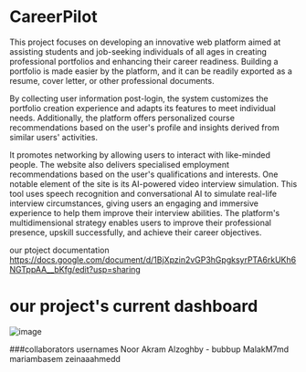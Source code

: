 # CareerPilot
This project focuses on developing an innovative web platform aimed at assisting students and job-seeking individuals of all ages in creating professional portfolios and enhancing their career readiness. Building a portfolio is made easier by the platform, and it can be readily exported as a resume, cover letter, or other professional documents.

By collecting user information post-login, the system customizes the portfolio creation experience and adapts its features to meet individual needs. Additionally, the platform offers personalized course recommendations based on the user's profile and insights derived from similar users' activities.

It promotes networking by allowing users to interact with like-minded people. The website also delivers specialised employment recommendations based on the user's qualifications and interests.
One notable element of the site is its AI-powered video interview simulation. This tool uses speech recognition and conversational AI to simulate real-life interview circumstances, giving users an engaging and immersive experience to help them improve their interview abilities. The platform's multidimensional strategy enables users to improve their professional presence, upskill successfully, and achieve their career objectives.


our ptoject documentation
https://docs.google.com/document/d/1BjXpzin2vGP3hGpgksyrPTA6rkUKh6NGTppAA__bKfg/edit?usp=sharing


# our project's current dashboard
![image](https://github.com/user-attachments/assets/7b6d6e5f-05f6-42a6-b7c3-df9751c24068)

###collaborators usernames
  Noor Akram Alzoghby - bubbup
  MalakM7md 
  mariambasem
  zeinaaahmedd

